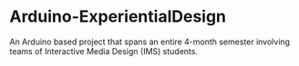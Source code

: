 # Arduino-ExperientialDesign
An Arduino based project that spans an entire 4-month semester involving teams of Interactive Media Design (IMS) students.
